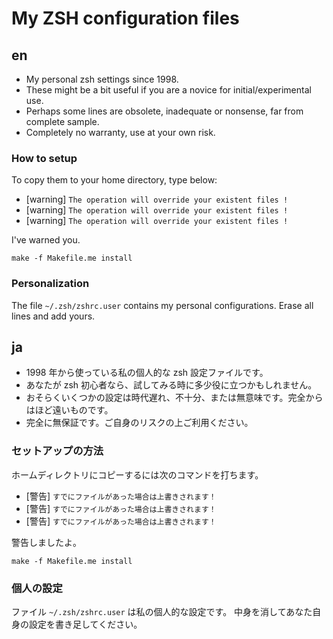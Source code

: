 My ZSH configuration files
==========================

en
--

* My personal zsh settings since 1998.
* These might be a bit useful if you are a novice for initial/experimental use.
* Perhaps some lines are obsolete, inadequate or nonsense, far from complete sample.
* Completely no warranty, use at your own risk.

### How to setup

To copy them to your home directory, type below:

* [warning]    `The operation will override your existent files !`
* [warning]    `The operation will override your existent files !`
* [warning]    `The operation will override your existent files !`

I've warned you.

	make -f Makefile.me install

### Personalization

The file `~/.zsh/zshrc.user` contains my personal configurations.
Erase all lines and add yours.

ja
--

* 1998 年から使っている私の個人的な zsh 設定ファイルです。
* あなたが zsh 初心者なら、試してみる時に多少役に立つかもしれません。
* おそらくいくつかの設定は時代遅れ、不十分、または無意味です。完全からはほど遠いものです。
* 完全に無保証です。ご自身のリスクの上ご利用ください。

### セットアップの方法

ホームディレクトリにコピーするには次のコマンドを打ちます。

* [警告]    `すでにファイルがあった場合は上書きされます！`
* [警告]    `すでにファイルがあった場合は上書きされます！`
* [警告]    `すでにファイルがあった場合は上書きされます！`

警告しましたよ。

	make -f Makefile.me install

### 個人の設定

ファイル `~/.zsh/zshrc.user` は私の個人的な設定です。
中身を消してあなた自身の設定を書き足してください。
